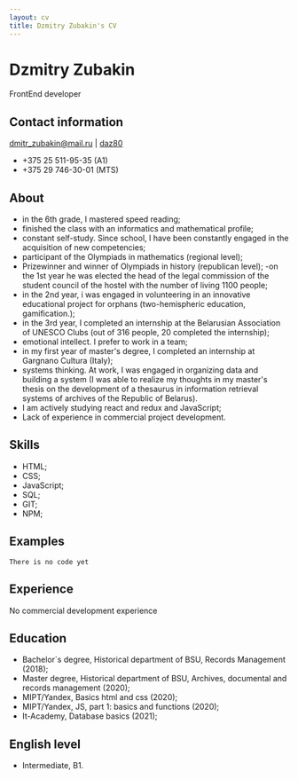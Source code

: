 ```yaml
---
layout: cv
title: Dzmitry Zubakin's CV
---
```

# Dzmitry Zubakin
FrontEnd developer

## Contact information
<div id="webaddress">
<a href="mailto:dmitr_zubakin@mail.ru">dmitr_zubakin@mail.ru</a>
|
<i class="fa fa-github"></i> <a href="https://github.com/daz80/rsschool-cv/gh-pages/cv.md">daz80</a>
</div>

- +375 25 511-95-35 (A1)
- +375 29 746-30-01 (MTS)

## About 
- in the 6th grade, I mastered speed reading;
- finished the class with an informatics and mathematical profile;
- constant self-study. Since school, I have been constantly engaged in the acquisition of new competencies;
- participant of the Olympiads in mathematics (regional level);
- Prizewinner and winner of Olympiads in history (republican level);
-on the 1st year he was elected the head of the legal commission of the student council of the hostel with the number of living 1100 people;
- in the 2nd year, i was engaged in volunteering in an innovative educational project for orphans (two-hemispheric education, gamification.);
- in the 3rd year, I completed an internship at the Belarusian Association of UNESCO Clubs (out of 316 people, 20 completed the internship);
- emotional intellect. I prefer to work in a team;
- in my first year of master's degree, I completed an internship at Gargnano Cultura (Italy);
- systems thinking. At work, I was engaged in organizing data and building a system (I was able to realize my thoughts in my master's thesis on the development of a thesaurus in information retrieval systems of archives of the Republic of Belarus).
- I am  actively studying react and redux and JavaScript;
- Lack of experience in commercial project development.

## Skills
- HTML;
- CSS;
- JavaScript;
- SQL;
- GIT;
- NPM;

## Examples
`There is no code yet`


## Experience

No commercial development experience

## Education

 - Bachelor`s degree, Historical department of BSU, Records Management (2018);
 - Master degree, Historical department of BSU, Archives, documental and records management (2020);
 - MIPT/Yandex, Basics html and css (2020);
 - MIPT/Yandex, JS, part 1: basics and functions (2020);
 - It-Academy, Database basics (2021);

## English level
 - Intermediate, B1.





